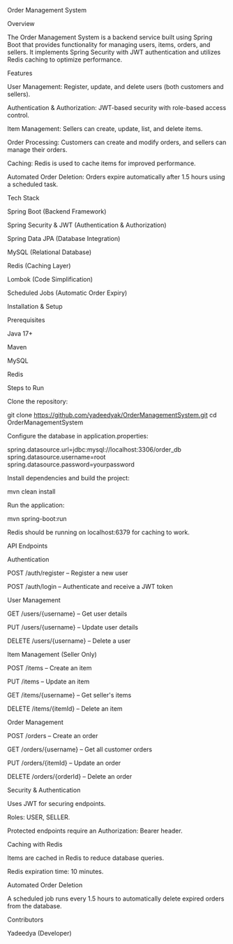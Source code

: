 Order Management System

Overview

The Order Management System is a backend service built using Spring Boot that provides functionality for managing users, items, orders, and sellers. It implements Spring Security with JWT authentication and utilizes Redis caching to optimize performance.

Features

User Management: Register, update, and delete users (both customers and sellers).

Authentication & Authorization: JWT-based security with role-based access control.

Item Management: Sellers can create, update, list, and delete items.

Order Processing: Customers can create and modify orders, and sellers can manage their orders.

Caching: Redis is used to cache items for improved performance.

Automated Order Deletion: Orders expire automatically after 1.5 hours using a scheduled task.

Tech Stack

Spring Boot (Backend Framework)

Spring Security & JWT (Authentication & Authorization)

Spring Data JPA (Database Integration)

MySQL (Relational Database)

Redis (Caching Layer)

Lombok (Code Simplification)

Scheduled Jobs (Automatic Order Expiry)

Installation & Setup

Prerequisites

Java 17+

Maven

MySQL

Redis

Steps to Run

Clone the repository:

git clone https://github.com/yadeedyak/OrderManagementSystem.git
cd OrderManagementSystem

Configure the database in application.properties:

spring.datasource.url=jdbc:mysql://localhost:3306/order_db
spring.datasource.username=root
spring.datasource.password=yourpassword

Install dependencies and build the project:

mvn clean install

Run the application:

mvn spring-boot:run

Redis should be running on localhost:6379 for caching to work.

API Endpoints

Authentication

POST /auth/register – Register a new user

POST /auth/login – Authenticate and receive a JWT token

User Management

GET /users/{username} – Get user details

PUT /users/{username} – Update user details

DELETE /users/{username} – Delete a user

Item Management (Seller Only)

POST /items – Create an item

PUT /items – Update an item

GET /items/{username} – Get seller's items

DELETE /items/{itemId} – Delete an item

Order Management

POST /orders – Create an order

GET /orders/{username} – Get all customer orders

PUT /orders/{itemId} – Update an order

DELETE /orders/{orderId} – Delete an order

Security & Authentication

Uses JWT for securing endpoints.

Roles: USER, SELLER.

Protected endpoints require an Authorization: Bearer <token> header.

Caching with Redis

Items are cached in Redis to reduce database queries.

Redis expiration time: 10 minutes.

Automated Order Deletion

A scheduled job runs every 1.5 hours to automatically delete expired orders from the database.

Contributors

Yadeedya (Developer)
